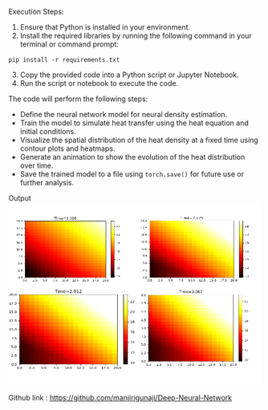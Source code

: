 Execution Steps:

1. Ensure that Python is installed in your environment.
2. Install the required libraries by running the following command in your terminal or command prompt:

```
pip install -r requirements.txt
```

3. Copy the provided code into a Python script or Jupyter Notebook.
4. Run the script or notebook to execute the code.

The code will perform the following steps:

- Define the neural network model for neural density estimation.
- Train the model to simulate heat transfer using the heat equation and initial conditions.
- Visualize the spatial distribution of the heat density at a fixed time using contour plots and heatmaps.
- Generate an animation to show the evolution of the heat distribution over time.
- Save the trained model to a file using `torch.save()` for future use or further analysis.

Output 
![Heat Transfer Simulation](heat_transfer_simulation.png)

Github link : https://github.com/manjirigunaji/Deep-Neural-Network
